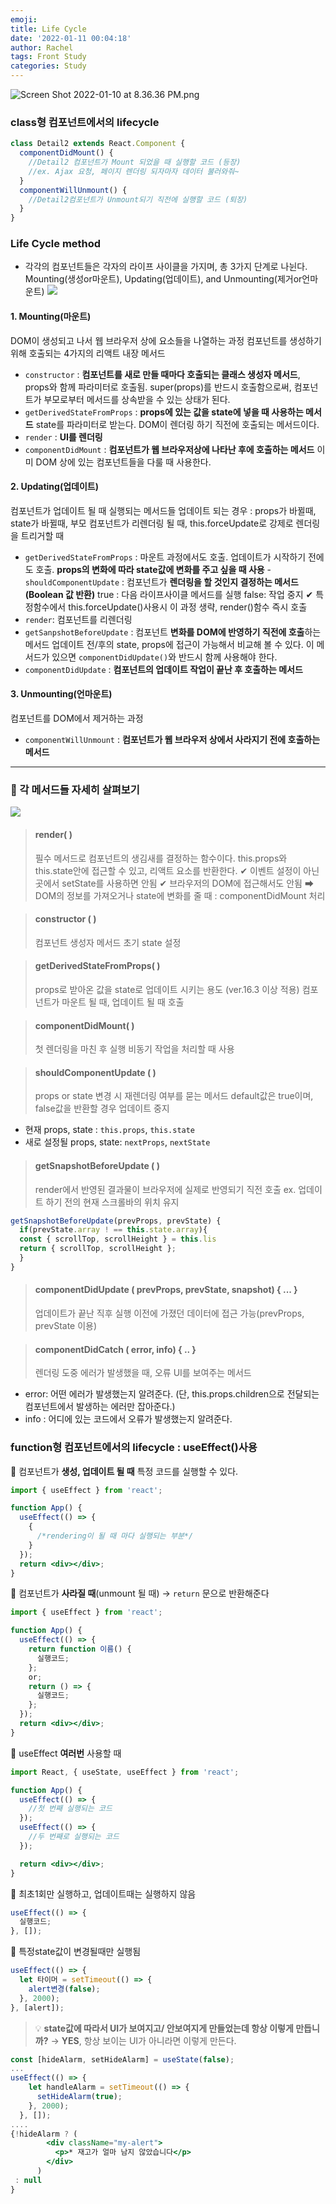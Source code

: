 ```yaml
---
emoji:
title: Life Cycle
date: '2022-01-11 00:04:18'
author: Rachel
tags: Front Study
categories: Study
---
```


![Screen Shot 2022-01-10 at 8.36.36 PM.png](https://s3-us-west-2.amazonaws.com/secure.notion-static.com/5ebf77cb-f7f3-4e53-8503-e4fc2e351705/Screen_Shot_2022-01-10_at_8.36.36_PM.png)

### class형 컴포넌트에서의 lifecycle

```jsx
class Detail2 extends React.Component {
  componentDidMount() {
    //Detail2 컴포넌트가 Mount 되었을 때 실행할 코드 (등장)
    //ex. Ajax 요청, 페이지 렌더링 되자마자 데이터 불러와줘~
  }
  componentWillUnmount() {
    //Detail2컴포넌트가 Unmount되기 직전에 실행할 코드 (퇴장)
  }
}
```

### Life Cycle method

- 각각의 컴포넌트들은 각자의 라이프 사이클을 가지며, 총 3가지 단계로 나뉜다.
  Mounting(생성or마운트), Updating(업데이트), and Unmounting(제거or언마운트)
  ![](https://images.velog.io/images/bori9412/post/8d6583a6-b6ce-4e14-928a-d8321001845c/image.png)

#### 1. Mounting(마운트)

DOM이 생성되고 나서 웹 브라우저 상에 요소들을 나열하는 과정
컴포넌트를 생성하기 위해 호출되는 4가지의 리액트 내장 메서드

- `constructor` : **컴포넌트를 새로 만들 때마다 호출되는 클래스 생성자 메서드**,
  props와 함께 파라미터로 호출됨. super(props)를 반드시 호출함으로써, 컴포넌트가 부모로부터 메서드를 상속받을 수 있는 상태가 된다.
- `getDerivedStateFromProps` : **props에 있는 값을 state에 넣을 때 사용하는 메서드**
  state를 파라미터로 받는다. DOM이 렌더링 하기 직전에 호출되는 메서드이다.
- `render` : **UI를 렌더링**
- `componentDidMount` : **컴포넌트가 웹 브라우저상에 나타난 후에 호출하는 메서드**
  이미 DOM 상에 있는 컴포넌트들을 다룰 때 사용한다.

#### 2. Updating(업데이트)

컴포넌트가 업데이트 될 때 실행되는 메서드들
업데이트 되는 경우 : props가 바뀔때, state가 바뀔때, 부모 컴포넌트가 리렌더링 될 때, this.forceUpdate로 강제로 렌더링을 트리거할 때

- `getDerivedStateFromProps` : 마운트 과정에서도 호출. 업데이트가 시작하기 전에도 호출. **props의 변화에 따라 state값에 변화를 주고 싶을 때 사용** -`shouldComponentUpdate` : 컴포넌트가 **렌더링을 할 것인지 결정하는 메서드(Boolean 값 반환)**
  true : 다음 라이프사이클 메서드를 실행
  false: 작업 중지
  ✔ 특정함수에서 this.forceUpdate()사용시 이 과정 생략, render()함수 즉시 호출
- `render`: 컴포넌트를 리렌더링
- `getSanpshotBeforeUpdate` : 컴포넌트 **변화를 DOM에 반영하기 직전에 호출**하는 메서드
  업데이트 전/후의 state, props에 접근이 가능해서 비교해 볼 수 있다.
  이 메서드가 있으면 `componentDidUpdate()`와 반드시 함께 사용해야 한다.
- `componentDidUpdate` : **컴포넌트의 업데이트 작업이 끝난 후 호출하는 메서드**

#### 3. Unmounting(언마운트)

컴포넌트를 DOM에서 제거하는 과정

- `componentWillUnmount` : **컴포넌트가 웹 브라우저 상에서 사라지기 전에 호출하는 메서드**

---

### 📌 각 메서드들 자세히 살펴보기

![](https://images.velog.io/images/bori9412/post/1b69b7df-10ff-45fd-ac76-cf9bf786e3a5/image.png)

> #### render( )
>
> 필수 메서드로 컴포넌트의 생김새를 결정하는 함수이다.
> this.props와 this.state안에 접근할 수 있고, 리액트 요소를 반환한다.
> ✔ 이벤트 설정이 아닌 곳에서 setState를 사용하면 안됨
> ✔ 브라우저의 DOM에 접근해서도 안됨
> ➡ DOM의 정보를 가져오거나 state에 변화를 줄 때 : componentDidMount 처리

> #### constructor ( )
>
> 컴포넌트 생성자 메서드
> 초기 state 설정

> #### getDerivedStateFromProps( )
>
> props로 받아온 값을 state로 업데이트 시키는 용도 (ver.16.3 이상 적용)
> 컴포넌트가 마운트 될 때, 업데이트 될 때 호출

> #### componentDidMount( )
>
> 첫 렌더링을 마친 후 실행
> 비동기 작업을 처리할 때 사용

> #### shouldComponentUpdate ( )
>
> props or state 변경 시 재렌더링 여부를 묻는 메서드
> default값은 true이며, false값을 반환할 경우 업데이트 중지

- 현재 props, state : `this.props`, `this.state`
- 새로 설정될 props, state: `nextProps`, `nextState`

> #### getSnapshotBeforeUpdate ( )
>
> render에서 반영된 결과물이 브라우저에 실제로 반영되기 직전 호출
> ex. 업데이트 하기 전의 현재 스크롤바의 위치 유지

```js
getSnapshotBeforeUpdate(prevProps, prevState) {
  if(prevState.array ! == this.state.array){
  const { scrollTop, scrollHeight } = this.lis
  return { scrollTop, scrollHeight };
  }
}
```

> #### componentDidUpdate ( prevProps, prevState, snapshot) { ... }
>
> 업데이트가 끝난 직후 실행
> 이전에 가졌던 데이터에 접근 가능(prevProps, prevState 이용)

> #### componentDidCatch ( error, info) { .. }
>
> 렌더링 도중 에러가 발생했을 때, 오류 UI를 보여주는 메서드

- error: 어떤 에러가 발생했는지 알려준다. (단, this.props.children으로 전달되는 컴포넌트에서 발생하는 에러만 잡아준다.)
- info : 어디에 있는 코드에서 오류가 발생했는지 알려준다.

### function형 컴포넌트에서의 lifecycle : **useEffect()사용**

🍇 컴포넌트가 **생성, 업데이트 될 때** 특정 코드를 실행할 수 있다.

```jsx
import { useEffect } from 'react';

function App() {
  useEffect(() => {
    {
      /*rendering이 될 때 마다 실행되는 부분*/
    }
  });
  return <div></div>;
}
```

🍇 컴포넌트가 **사라질 때**(unmount 될 때) → `return` 문으로 반환해준다

```jsx
import { useEffect } from 'react';

function App() {
  useEffect(() => {
    return function 이름() {
      실행코드;
    };
    or;
    return () => {
      실행코드;
    };
  });
  return <div></div>;
}
```

🍇 useEffect **여러번** 사용할 때

```jsx
import React, { useState, useEffect } from 'react';

function App() {
  useEffect(() => {
    //첫 번째 실행되는 코드
  });
  useEffect(() => {
    //두 번째로 실행되는 코드
  });

  return <div></div>;
}
```

🍇 최초1회만 실행하고, 업데이트때는 실행하지 않음

```jsx
useEffect(() => {
  실행코드;
}, []);
```

🍇 특정state값이 변경될때만 실행됨

```jsx
useEffect(() => {
  let 타이머 = setTimeout(() => {
    alert변경(false);
  }, 2000);
}, [alert]);
```

> 💡 **state값에 따라서 UI가 보여지고/ 안보여지게 만들었는데 항상 이렇게 만듭니까?**
> → **YES**, 항상 보이는 UI가 아니라면 이렇게 만든다.

```jsx
const [hideAlarm, setHideAlarm] = useState(false);
...
useEffect(() => {
    let handleAlarm = setTimeout(() => {
      setHideAlarm(true);
    }, 2000);
  }, []);
....
{!hideAlarm ? (
        <div className="my-alert">
          <p>* 재고가 얼마 남지 않았습니다</p>
        </div>
      )
 : null
}
```
